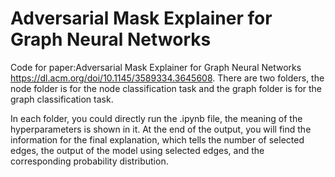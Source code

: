 # Adversarial Mask Explainer for Graph Neural Networks

Code for paper:Adversarial Mask Explainer for Graph Neural Networks https://dl.acm.org/doi/10.1145/3589334.3645608. There are two folders, the node folder is for the node classification task and the graph folder is for the graph classification task.

In each folder, you could directly run the .ipynb file, the meaning of the hyperparameters
is shown in it. At the end of the output, you will find the information for the final explanation,
which tells the number of selected edges, the output of the model using selected edges, and the
corresponding probability distribution.
